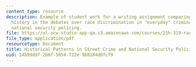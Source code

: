 ```yaml
---
content_type: resource
description: Example of student work for a writing assignment comparing the use of
  history in the debates over race discrimination in "everyday" criminal justice versus
  national security policing.
file: https://ol-ocw-studio-app-qa.s3.amazonaws.com/courses/21h-319-race-crime-and-citizenship-in-american-law-fall-2014/14b99ddf2b6f5054722e9b8184d0fcf9_MIT21H_319F14_StreetCrime.pdf
file_type: application/pdf
resourcetype: Document
title: Historical Patterns in Street Crime and National Security Policing
uid: 14b99ddf-2b6f-5054-722e-9b8184d0fcf9
---
```

